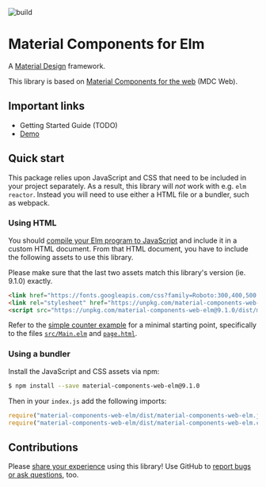 ![build](https://github.com/aforemny/material-components-web-elm/workflows/build/badge.svg)

# Material Components for Elm

A [Material Design](https://material.io/design) framework.

This library is based on [Material Components for the
web](https://github.com/material-components/material-components-web) (MDC Web).


## Important links

- Getting Started Guide (TODO)
- [Demo](https://aforemny.github.io/material-components-web-elm)


## Quick start

This package relies upon JavaScript and CSS that need to be included in your
project separately. As a result, this library will _not_ work with e.g. `elm
reactor`. Instead you will need to use either a HTML file or a bundler, such as
webpack.


### Using HTML

You should [compile your Elm program to
JavaScript](https://guide.elm-lang.org/install/elm.html#elm-make) and include
it in a custom HTML document. From that HTML document, you have to include the
following assets to use this library.

Please make sure that the last two assets match this library's version (ie.
9.1.0) exactly.

```html
<link href="https://fonts.googleapis.com/css?family=Roboto:300,400,500|Material+Icons" rel="stylesheet">
<link rel="stylesheet" href="https://unpkg.com/material-components-web-elm@9.1.0/dist/material-components-web-elm.min.css">
<script src="https://unpkg.com/material-components-web-elm@9.1.0/dist/material-components-web-elm.min.js"></script>
```

Refer to the [simple counter
example](https://github.com/aforemny/material-components-web-elm/blob/master/examples/simple-counter)
for a minimal starting point, specifically to the files
[`src/Main.elm`](https://github.com/aforemny/material-components-web-elm/blob/master/examples/simple-counter/src/Main.elm)
and
[`page.html`](https://github.com/aforemny/material-components-web-elm/blob/master/examples/simple-counter/page.html).


### Using a bundler

Install the JavaScript and CSS assets via npm:

```sh
$ npm install --save material-components-web-elm@9.1.0
```

Then in your `index.js` add the following imports:

```js
require("material-components-web-elm/dist/material-components-web-elm.js");
require("material-components-web-elm/dist/material-components-web-elm.css");
```


## Contributions

Please [share your
experience](https://github.com/aforemny/material-components-web-elm/issues)
using this library! Use GitHub to [report bugs or ask
questions](https://github.com/aforemny/material-components-web-elm/issues),
too.
